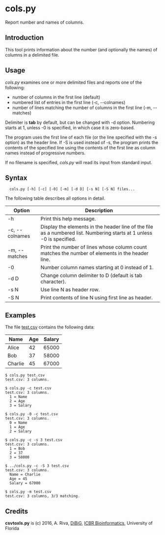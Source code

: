 # cols.py
Report number and names of columns.

## Introduction
This tool prints information about the number (and optionally the names) of
columns in a delimited file.

## Usage
*cols.py* examines one or more delimited files and reports one of the following:

* number of columns in the first line (default)
* numbered list of entries in the first line (-c, --colnames)
* number of lines matching the number of columns in the first line (-m, --matches)
 
Delimiter is **tab** by default, but can be changed with -d
option. Numbering starts at 1, unless -0 is specified, in which case
it is zero-based.

The program uses the first line of each file (or the line specified
with the -s option) as the header line. If -S is used instead of -s,
the program prints the contents of the specified line using the
contents of the first line as column names instead of progressive
numbers.

If no filename is specified, *cols.py* will read its input from standard input.

## Syntax

```
  cols.py [-h] [-c] [-0] [-m] [-d D] [-s N] [-S N] files...
```

The following table describes all options in detail.

Option | Description
---------------|------------
-h             | Print this help message.
-c, --colnames | Display the elements in the header line of the file as a numbered list. Numbering starts at 1 unless -0 is specified.
-m, --matches  | Print the number of lines whose column count matches the number of elements in the header line.
-0             | Number column names starting at 0 instead of 1.
-d D           | Change column delimiter to D (default is tab character).
-s N           | Use line N as header row.
-S N           | Print contents of line N using first line as header.

## Examples

The file [test.csv](test.csv) contains the following data:

Name | Age |Salary
-----|-----|------
Alice|42|65000
Bob|37|58000
Charlie|45|67000

```
$ cols.py test.csv 
test.csv: 3 columns.

$ cols.py -c test.csv 
test.csv: 3 columns.
  1 = Name
  2 = Age
  3 = Salary

$ cols.py -0 -c test.csv 
test.csv: 3 columns.
  0 = Name
  1 = Age
  2 = Salary

$ cols.py -c -s 3 test.csv 
test.csv: 3 columns.
  1 = Bob
  2 = 37
  3 = 58000

$ ../cols.py -c -S 3 test.csv 
test.csv: 3 columns.
  Name = Charlie
  Age = 45
  Salary = 67000

$ cols.py -m test.csv 
test.csv: 3 columns, 3/3 matching.
```

## Credits
**csvtoxls.py** is (c) 2016, A. Riva, <A href='http://dibig.biotech.ufl.edu'>DiBiG</A>, <A href='http://biotech.ufl.edu/'>ICBR Bioinformatics</A>, University of Florida
